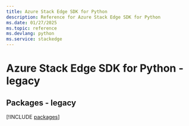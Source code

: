 ```yaml
---
title: Azure Stack Edge SDK for Python
description: Reference for Azure Stack Edge SDK for Python
ms.date: 01/27/2025
ms.topic: reference
ms.devlang: python
ms.service: stackedge
---
```

# Azure Stack Edge SDK for Python - legacy
## Packages - legacy
[!INCLUDE [packages](stack-edge-index.md)]